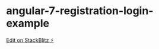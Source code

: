# angular-7-registration-login-example

[Edit on StackBlitz ⚡️](https://stackblitz.com/edit/angular-7-registration-login-example)
